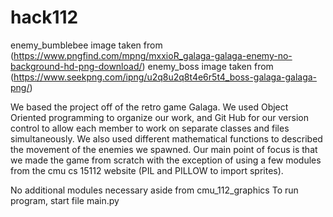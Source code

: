 # hack112

enemy_bumblebee image taken from (https://www.pngfind.com/mpng/mxxioR_galaga-galaga-enemy-no-background-hd-png-download/)
enemy_boss image taken from (https://www.seekpng.com/ipng/u2q8u2q8t4e6r5t4_boss-galaga-galaga-png/)

We based the project off of the retro game Galaga. We used Object Oriented programming to organize our work, and Git Hub for our version control to allow each member to work on separate classes and files simultaneously. We also used different mathematical functions to described the movement of the enemies we spawned. Our main point of focus is that we made the game from scratch with the exception of using a few modules from the cmu cs 15112 website (PIL and PILLOW to import sprites).

No additional modules necessary aside from cmu_112_graphics
To run program, start file main.py

